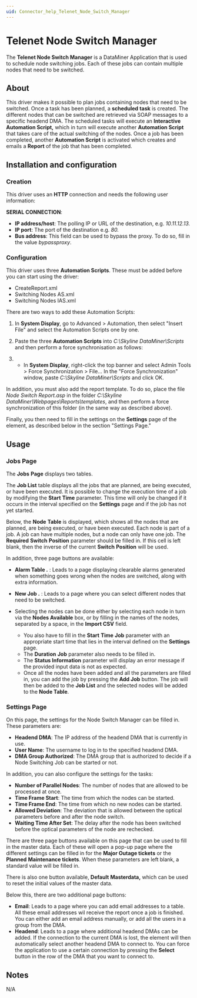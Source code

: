 ```yaml
---
uid: Connector_help_Telenet_Node_Switch_Manager
---
```


# Telenet Node Switch Manager

The **Telenet Node Switch Manager** is a DataMiner Application that is used to schedule node switching jobs. Each of these jobs can contain multiple nodes that need to be switched.

## About

This driver makes it possible to plan jobs containing nodes that need to be switched. Once a task has been planned, a **scheduled** **task** is created. The different nodes that can be switched are retrieved via SOAP messages to a specific headend DMA. The scheduled tasks will execute an **Interactive** **Automation Script,** which in turn will execute another **Automation Script** that takes care of the actual switching of the nodes. Once a job has been completed, another **Automation Script** is activated which creates and emails a **Report** of the job that has been completed.

## Installation and configuration

### Creation

This driver uses an **HTTP** connection and needs the following user information:

**SERIAL CONNECTION**:

- **IP address/host**: The polling IP or URL of the destination, e.g. *10.11.12.13.*
- **IP port**: The port of the destination e.g. *80.*
- **Bus address**: This field can be used to bypass the proxy. To do so, fill in the value *bypassproxy*.

### Configuration

This driver uses three **Automation Scripts**. These must be added before you can start using the driver:

- CreateReport.xml
- Switching Nodes AS.xml
- Switching Nodes IAS.xml

There are two ways to add these Automation Scripts:

1.  In **System Display**, go to Advanced \> Automation, then select "Insert File" and select the Automation Scripts one by one.

2.  Paste the three **Automation Scripts** into *C:\Skyline DataMiner\Scripts* and then perform a force synchronisation as follows:

3.  - In **System Display**, right-click the top banner and select Admin Tools \> Force Synchronization \> File... In the "Force Synchronization" window, paste *C:\Skyline DataMiner\Scripts* and click OK.

In addition, you must also add the report template. To do so, place the file *Node Switch Report.asp* in the folder *C:\Skyline DataMiner\Webpages\Reports\templates*, and then perform a force synchronization of this folder (in the same way as described above).

Finally, you then need to fill in the settings on the **Settings** page of the element, as described below in the section "Settings Page."

## Usage

### Jobs Page

The **Jobs** **Page** displays two tables.

The **Job List** table displays all the jobs that are planned, are being executed, or have been executed. It is possible to change the execution time of a job by modifying the **Start** **Time** parameter. This time will only be changed if it occurs in the interval specified on the **Settings** page and if the job has not yet started.

Below, the **Node** **Table** is displayed, which shows all the nodes that are planned, are being executed, or have been executed. Each node is part of a job. A job can have multiple nodes, but a node can only have one job. The **Required** **Switch** **Position** parameter should be filled in. If this cell is left blank, then the inverse of the current **Switch** **Position** will be used.

In addition, three page buttons are available:

- **Alarm Table .** : Leads to a page displaying clearable alarms generated when something goes wrong when the nodes are switched, along with extra information.

- **New Job .** : Leads to a page where you can select different nodes that need to be switched.

- Selecting the nodes can be done either by selecting each node in turn via the **Nodes Available** box, or by filling in the names of the nodes, separated by a space, in the **Import CSV** field.
  - You also have to fill in the **Start** **Time** **Job** parameter with an appropriate start time that lies in the interval defined on the **Settings** page.
  - The **Duration** **Job** parameter also needs to be filled in.
  - The **Status Information** parameter will display an error message if the provided input data is not as expected.
  - Once all the nodes have been added and all the parameters are filled in, you can add the job by pressing the **Add Job** button. The job will then be added to the **Job List** and the selected nodes will be added to the **Node Table**.

### Settings Page

On this page, the settings for the Node Switch Manager can be filled in. These parameters are:

- **Headend DMA**: The IP address of the headend DMA that is currently in use.
- **User Name**: The username to log in to the specified headend DMA.
- **DMA Group Authorized**: The DMA group that is authorized to decide if a Node Switching Job can be started or not.

In addition, you can also configure the settings for the tasks:

- **Number of Parallel Nodes**: The number of nodes that are allowed to be processed at once.
- **Time Frame Start**: The time from which the nodes can be started.
- **Time Frame End**: The time from which no new nodes can be started.
- **Allowed Deviation**: The deviation that is allowed between the optical parameters before and after the node switch.
- **Waiting Time After Set**: The delay after the node has been switched before the optical parameters of the node are rechecked.

There are three page buttons available on this page that can be used to fill in the master data. Each of these will open a pop-up page where the different settings can be filled in for the **Major Outage tickets** or the **Planned** **Maintenance tickets**. When these parameters are left blank, a standard value will be filled in.

There is also one button available, **Default** **Masterdata,** which can be used to reset the initial values of the master data.

Below this, there are two additional page buttons:

- **Email**: Leads to a page where you can add email addresses to a table. All these email addresses wil receive the report once a job is finished. You can either add an email address manually, or add all the users in a group from the DMA.
- **Headend**: Leads to a page where additional headend DMAs can be added. If the connection to the current DMA is lost, the element will then automatically select another headend DMA to connect to. You can force the application to use a certain connection by pressing the **Select** button in the row of the DMA that you want to connect to.

## Notes

N/A
